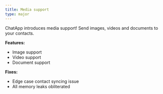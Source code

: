 ```yaml
---
title: Media support
type: major
---
```


ChatApp introduces media support! Send images, videos and documents to your contacts.

**Features:**

* Image support
* Video support
* Document support

**Fixes:**

* Edge case contact syncing issue
* All memory leaks obliterated
